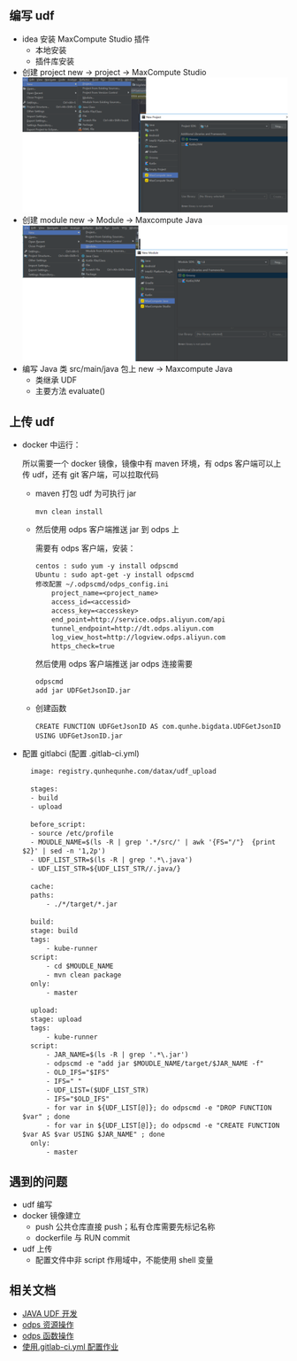 ## 编写 udf

- idea 安装 MaxCompute Studio 插件
  - 本地安装
  - 插件库安装
- 创建 project
  new -> project -> MaxCompute Studio
  ![创建project](./image/创建项目.png)
- 创建 module
  new -> Module -> Maxcompute Java
  ![创建module](./image/创建模块.png)
- 编写 Java 类
  src/main/java 包上 new -> Maxcompute Java
  - 类继承 UDF
  - 主要方法 evaluate()

## 上传 udf

- docker 中运行：

  所以需要一个 docker 镜像，镜像中有 maven 环境，有 odps 客户端可以上传 udf，还有 git 客户端，可以拉取代码

  - maven 打包 udf 为可执行 jar

    `mvn clean install`

  - 然后使用 odps 客户端推送 jar 到 odps 上

    需要有 odps 客户端，安装：

    ```
    centos : sudo yum -y install odpscmd
    Ubuntu : sudo apt-get -y install odpscmd
    修改配置 ~/.odpscmd/odps_config.ini
        project_name=<project_name>
        access_id=<accessid>
        access_key=<accesskey>
        end_point=http://service.odps.aliyun.com/api
        tunnel_endpoint=http://dt.odps.aliyun.com
        log_view_host=http://logview.odps.aliyun.com
        https_check=true
    ```

    然后使用 odps 客户端推送 jar
    odps 连接需要

    ```
    odpscmd
    add jar UDFGetJsonID.jar
    ```

  - 创建函数

    `CREATE FUNCTION UDFGetJsonID AS com.qunhe.bigdata.UDFGetJsonID USING UDFGetJsonID.jar`

- 配置 gitlabci (配置 .gitlab-ci.yml)

  ```
    image: registry.qunhequnhe.com/datax/udf_upload

    stages:
    - build
    - upload

    before_script:
    - source /etc/profile
    - MOUDLE_NAME=$(ls -R | grep '.*/src/' | awk '{FS="/"}  {print $2}' | sed -n '1,2p')
    - UDF_LIST_STR=$(ls -R | grep '.*\.java')
    - UDF_LIST_STR=${UDF_LIST_STR//.java/}

    cache:
    paths:
        - ./*/target/*.jar

    build:
    stage: build
    tags:
        - kube-runner
    script:
        - cd $MOUDLE_NAME
        - mvn clean package
    only:
        - master

    upload:
    stage: upload
    tags:
        - kube-runner
    script:
        - JAR_NAME=$(ls -R | grep '.*\.jar')
        - odpscmd -e "add jar $MOUDLE_NAME/target/$JAR_NAME -f"
        - OLD_IFS="$IFS"
        - IFS=" "
        - UDF_LIST=($UDF_LIST_STR)
        - IFS="$OLD_IFS"
        - for var in ${UDF_LIST[@]}; do odpscmd -e "DROP FUNCTION $var" ; done
        - for var in ${UDF_LIST[@]}; do odpscmd -e "CREATE FUNCTION $var AS $var USING $JAR_NAME" ; done
    only:
        - master

  ```

## 遇到的问题

- udf 编写
- docker 镜像建立
  - push 公共仓库直接 push；私有仓库需要先标记名称
  - dockerfile 与 RUN commit
- udf 上传
  - 配置文件中非 script 作用域中，不能使用 shell 变量

## 相关文档

- [JAVA UDF 开发](https://help.aliyun.com/document_detail/27811.html?spm=a2c4g.11186623.6.569.21e82343E8880r)
- [odps 资源操作](https://help.aliyun.com/document_detail/27831.html)
- [odps 函数操作](https://help.aliyun.com/document_detail/27832.html)
- [使用.gitlab-ci.yml 配置作业](https://gitlab.qunhequnhe.com/help/ci/yaml/README)
